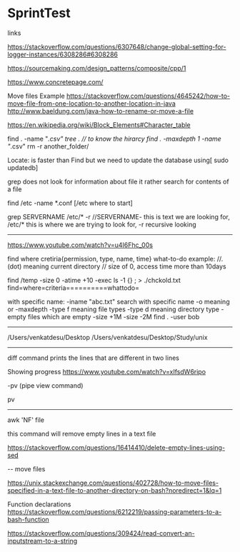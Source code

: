 # SprintTest

links

https://stackoverflow.com/questions/6307648/change-global-setting-for-logger-instances/6308286#6308286

https://sourcemaking.com/design_patterns/composite/cpp/1

https://www.concretepage.com/

Move files Example
https://stackoverflow.com/questions/4645242/how-to-move-file-from-one-location-to-another-location-in-java
http://www.baeldung.com/java-how-to-rename-or-move-a-file

https://en.wikipedia.org/wiki/Block_Elements#Character_table



find . -name "*.csv" 
tree . // to know the hirarcy
find . -maxdepth 1 -name "*.csv"
rm -r another_folder/

Locate: is faster than Find but we need to update the database using[ sudo updatedb]

grep does not look for information about file it rather search for contents of a file 

find /etc -name *.conf
[/etc where to start]

grep SERVERNAME /etc/* -r   //SERVERNAME- this is text we are looking for, /etc/* this is where we are trying to look for, -r recursive looking

---
https://www.youtube.com/watch?v=u4I6Fhc_00s

find where cretiria{permission, type, name, time} what-to-do
 example: //.(dot) meaning current directory // size of 0, access time more than 10days
 
find /temp -size 0 -atime +10 -exec ls -1 {} \; > ./chckold.txt
find=where=criteria==========whattodo=

with specific name:
-iname  "abc.txt" search with specific name
-o meaning or
-maxdepth
-type f meaning file types
-type d meaning directory type
-empty files which are empty
-size  +1M -size -2M
find . -user bob

---
/Users/venkatdesu/Desktop
/Users/venkatdesu/Desktop/Study/unix


----

diff command prints the lines that are different in two lines


Showing progress
https://www.youtube.com/watch?v=xIfsdW6ripo

-pv (pipe view command)

pv 

----

awk 'NF' file

this command will remove empty lines in a text file 

https://stackoverflow.com/questions/16414410/delete-empty-lines-using-sed


--
move files

https://unix.stackexchange.com/questions/402728/how-to-move-files-specified-in-a-text-file-to-another-directory-on-bash?noredirect=1&lq=1


Function declarations
https://stackoverflow.com/questions/6212219/passing-parameters-to-a-bash-function



https://stackoverflow.com/questions/309424/read-convert-an-inputstream-to-a-string
